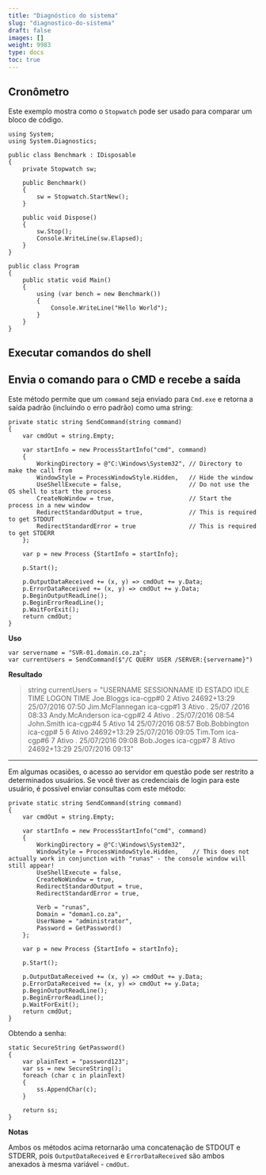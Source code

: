```yaml
---
title: "Diagnóstico do sistema"
slug: "diagnostico-do-sistema"
draft: false
images: []
weight: 9983
type: docs
toc: true
---
```


## Cronômetro
Este exemplo mostra como o `Stopwatch` pode ser usado para comparar um bloco de código.

    using System;            
    using System.Diagnostics;
            
    public class Benchmark : IDisposable
    {
        private Stopwatch sw;
    
        public Benchmark()
        {
            sw = Stopwatch.StartNew();
        }
    
        public void Dispose()
        {
            sw.Stop();
            Console.WriteLine(sw.Elapsed);
        }
    }
    
    public class Program
    {
        public static void Main()
        {
            using (var bench = new Benchmark())
            {
                Console.WriteLine("Hello World");
            }
        }
    }

## Executar comandos do shell


## Envia o comando para o CMD e recebe a saída


Este método permite que um `command` seja enviado para `Cmd.exe` e retorna a saída padrão (incluindo o erro padrão) como uma string:

    private static string SendCommand(string command)
    {
        var cmdOut = string.Empty;
        
        var startInfo = new ProcessStartInfo("cmd", command)
        {
            WorkingDirectory = @"C:\Windows\System32", // Directory to make the call from
            WindowStyle = ProcessWindowStyle.Hidden,   // Hide the window
            UseShellExecute = false,                   // Do not use the OS shell to start the process
            CreateNoWindow = true,                     // Start the process in a new window 
            RedirectStandardOutput = true,             // This is required to get STDOUT
            RedirectStandardError = true               // This is required to get STDERR
        };

        var p = new Process {StartInfo = startInfo};

        p.Start();

        p.OutputDataReceived += (x, y) => cmdOut += y.Data;
        p.ErrorDataReceived += (x, y) => cmdOut += y.Data;
        p.BeginOutputReadLine();
        p.BeginErrorReadLine();
        p.WaitForExit();
        return cmdOut;
    }

**Uso**

    var servername = "SVR-01.domain.co.za";
    var currentUsers = SendCommand($"/C QUERY USER /SERVER:{servername}")

**Resultado**

> string currentUsers = "USERNAME SESSIONNAME ID ESTADO IDLE TIME LOGON TIME Joe.Bloggs ica-cgp#0 2 Ativo 24692+13:29 25/07/2016 07:50 Jim.McFlannegan ica-cgp#1 3 Ativo . 25/07 /2016 08:33 Andy.McAnderson ica-cgp#2 4 Ativo . 25/07/2016 08:54 John.Smith ica-cgp#4 5 Ativo 14 25/07/2016 08:57 Bob.Bobbington ica-cgp# 5 6 Ativo 24692+13:29 25/07/2016 09:05 Tim.Tom ica-cgp#6 7 Ativo . 25/07/2016 09:08 Bob.Joges ica-cgp#7 8 Ativo 24692+13:29 25/07/2016 09:13"

_____________

Em algumas ocasiões, o acesso ao servidor em questão pode ser restrito a determinados usuários. Se você tiver as credenciais de login para este usuário, é possível enviar consultas com este método:

    private static string SendCommand(string command)
    {
        var cmdOut = string.Empty;
        
        var startInfo = new ProcessStartInfo("cmd", command)
        {
            WorkingDirectory = @"C:\Windows\System32",
            WindowStyle = ProcessWindowStyle.Hidden,    // This does not actually work in conjunction with "runas" - the console window will still appear!
            UseShellExecute = false,
            CreateNoWindow = true,
            RedirectStandardOutput = true, 
            RedirectStandardError = true,

            Verb = "runas",
            Domain = "doman1.co.za",
            UserName = "administrator",
            Password = GetPassword()
        };

        var p = new Process {StartInfo = startInfo};

        p.Start();

        p.OutputDataReceived += (x, y) => cmdOut += y.Data;
        p.ErrorDataReceived += (x, y) => cmdOut += y.Data;
        p.BeginOutputReadLine();
        p.BeginErrorReadLine();
        p.WaitForExit();
        return cmdOut;
    }

Obtendo a senha:

    static SecureString GetPassword()
    {
        var plainText = "password123";
        var ss = new SecureString();
        foreach (char c in plainText)
        {
            ss.AppendChar(c);
        }

        return ss;
    }

**Notas**

Ambos os métodos acima retornarão uma concatenação de STDOUT e STDERR, pois `OutputDataReceived` e `ErrorDataReceived` são ambos anexados à mesma variável - `cmdOut`.

